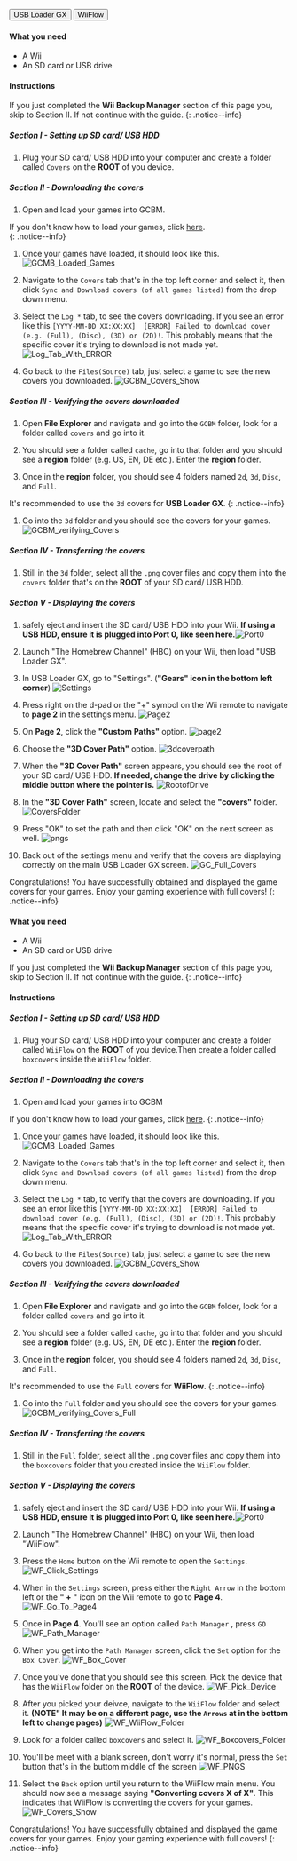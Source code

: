 <button class="tablinks btn btn--large btn--primary" id="defaultOpen" onclick="openTab(event, 'GCBM_usbloaderGX')">USB Loader GX</button>
<button class="tablinks btn btn--large btn--info" onclick="openTab(event, 'GCBM_wiiflow')">WiiFlow</button>

<!--  -->
<div id="GCBM_usbloaderGX" class="blanktabcontent" markdown="1">

#### What you need

- A Wii
- An SD card or USB drive

#### Instructions

If you just completed the **Wii Backup Manager** section of this page you, skip to Section II. If not continue with the guide. {: .notice--info}

##### Section I - Setting up SD card/ USB HDD

1. Plug your SD card/ USB HDD into your computer and create a folder called `Covers` on the **ROOT** of you device.

##### Section II - Downloading the covers

1. Open and load your games into GCBM.

If you don't know how to load your games, click [here](gcbackupmanager).<br>{: .notice--info}

1. Once your games have loaded, it should look like this. ![GCMB_Loaded_Games](/images/GCBM/GCMB_Loaded_Games.png)

1. Navigate to the `Covers` tab that's in the top left corner and select it, then click `Sync and Download covers (of all games listed)` from the drop down menu.

1. Select the `Log *` tab, to see the covers downloading. If you see an error like this `[YYYY-MM-DD XX:XX:XX]  [ERROR] Failed to download cover (e.g. (Full), (Disc), (3D) or (2D)!`. This probably means that the specific cover it's trying to download is not made yet.![Log_Tab_With_ERROR](/images/GCBM/Log_Tab_With_ERROR.png)

1. Go back to the `Files(Source)` tab, just select a game to see the new covers you downloaded. ![GCBM_Covers_Show](/images/GCBM/GCBM_Covers_Show.png)

##### Section III - Verifying the covers downloaded

1. Open **File Explorer** and navigate and go into the `GCBM` folder, look for a folder called `covers` and go into it.

1. You should see a folder called `cache`, go into that folder and you should see a **region** folder (e.g. US, EN, DE etc.). Enter the **region** folder.

1. Once in the **region** folder, you should see 4 folders named `2d`, `3d`, `Disc`, and `Full`.

It's recommended to use the `3d` covers for **USB Loader GX**. {: .notice--info}

1. Go into the `3d` folder and you should see the covers for your games. ![GCBM_verifying_Covers](/images/GCBM/GCBM_verifying_Covers.png)

##### Section IV - Transferring the covers

1. Still in the `3d` folder, select all the `.png` cover files and copy them into the `covers` folder that's on the **ROOT** of your SD card/ USB HDD.

##### Section V - Displaying the covers

1. safely eject and insert the SD card/ USB HDD into your Wii. **If using a USB HDD, ensure it is plugged into Port 0, like seen here.**![Port0](/images/USBLoadergx/Port0.png)

1. Launch "The Homebrew Channel" (HBC) on your Wii, then load "USB Loader GX".

1. In USB Loader GX, go to "Settings". (**"Gears" icon in the bottom left corner**)
   ![Settings](/images/USBLoadergx/Settings.png)

1. Press right on the d-pad or the "+" symbol on the Wii remote to navigate to **page 2** in the settings menu. ![Page2](/images/USBLoadergx/Page_2.png)

1. On **Page 2**, click the **"Custom Paths"** option. ![page2](/images/USBLoadergx/Custom_Paths.png)

1. Choose the **"3D Cover Path"** option. ![3dcoverpath](/images/USBLoadergx/3D_Cover_Path.png)

1. When the **"3D Cover Path"** screen appears, you should see the root of your SD card/ USB HDD. **If needed, change the drive by clicking the middle button where the pointer is.** ![RootofDrive](/images/USBLoadergx/Switch_Drives.png)

1. In the **"3D Cover Path"** screen, locate and select the **"covers"** folder. ![CoversFolder](/images/USBLoadergx/Root_Covers.png)

1. Press "OK" to set the path and then click "OK" on the next screen as well. ![pngs](/images/USBLoadergx/USBLGX_PNGS.png)

1. Back out of the settings menu and verify that the covers are displaying correctly on the main USB Loader GX screen. ![GC_Full_Covers](/images/GCBM/GC_Full_Covers.png)

Congratulations! You have successfully obtained and displayed the game covers for your games. Enjoy your gaming experience with full covers!
{: .notice--info}

</div>

<!--  -->
<div id="GCBM_wiiflow" class="blanktabcontent" markdown="1">

#### What you need

- A Wii
- An SD card or USB drive

If you just completed the **Wii Backup Manager** section of this page you, skip to Section II. If not continue with the guide. {: .notice--info}

#### Instructions

##### Section I - Setting up SD card/ USB HDD

1. Plug your SD card/ USB HDD into your computer and create a folder called `WiiFlow` on the **ROOT** of you device.Then create a folder called `boxcovers` inside the `WiiFlow` folder.

##### Section II - Downloading the covers

1. Open and load your games into GCBM

If you don't know how to load your games, click [here](gcbackupmanager).
{: .notice--info}

1. Once your games have loaded, it should look like this. ![GCMB_Loaded_Games](/images/GCBM/GCMB_Loaded_Games.png)

1. Navigate to the `Covers` tab that's in the top left corner and select it, then click `Sync and Download covers (of all games listed)` from the drop down menu.

1. Select the `Log *` tab, to verify that the covers are downloading. If you see an error like this `[YYYY-MM-DD XX:XX:XX]  [ERROR] Failed to download cover (e.g. (Full), (Disc), (3D) or (2D)!`. This probably means that the specific cover it's trying to download is not made yet.![Log_Tab_With_ERROR](/images/GCBM/Log_Tab_With_ERROR.png)

1. Go back to the `Files(Source)` tab, just select a game to see the new covers you downloaded. ![GCBM_Covers_Show](/images/GCBM/GCBM_Covers_Show.png)

##### Section III - Verifying the covers downloaded

1. Open **File Explorer** and navigate and go into the `GCBM` folder, look for a folder called `covers` and go into it.

1. You should see a folder called `cache`, go into that folder and you should see a **region** folder (e.g. US, EN, DE etc.). Enter the **region** folder.

1. Once in the **region** folder, you should see 4 folders named `2d`, `3d`, `Disc`, and `Full`.

It's recommended to use the `Full` covers for **WiiFlow**. {: .notice--info}

1. Go into the `Full` folder and you should see the covers for your games. ![GCBM_verifying_Covers_Full](/images/GCBM/GCBM_Verifying_Covers_Full.png)

##### Section IV - Transferring the covers

1. Still in the `Full` folder, select all the `.png` cover files and copy them into the `boxcovers` folder that you created inside the `WiiFlow` folder.

##### Section V - Displaying the covers

1. safely eject and insert the SD card/ USB HDD into your Wii. **If using a USB HDD, ensure it is plugged into Port 0, like seen here.**![Port0](/images/USBLoadergx/Port0.png)

1. Launch "The Homebrew Channel" (HBC) on your Wii, then load "WiiFlow".

1. Press the `Home` button on the Wii remote to open the `Settings`. ![WF_Click_Settings](/images/WiiFlow/WF_Click_Settings.png)

1. When in the `Settings` screen, press either the `Right Arrow` in the bottom left or the **" + "** icon on the Wii remote to go to **Page 4**. ![WF_Go_To_Page4](/images/WiiFlow/WF_Go_To_Page4.png)

1. Once in **Page 4**. You'll see an option called `Path Manager` , press `GO` ![WF_Path_Manager](/images/WiiFlow/WF_Path_Manager.png)

1. When you get into the `Path Manager` screen, click the `Set` option for the `Box Cover`. ![WF_Box_Cover](/images/WiiFlow/WF_Box_Cover.png)

1. Once you've done that you should see this screen. Pick the device that has the `WiiFlow` folder on the **ROOT** of the device. ![WF_Pick_Device](/images/WiiFlow/WF_Pick_Device.png)

1. After you picked your deivce, navigate to the `WiiFlow` folder and select it. **(NOTE" It may be on a different page, use the `Arrows` at in the bottom left to change pages)** ![WF_WiiFlow_Folder](/images/WiiFlow/WF_WiiFlow_Folder.png)

1. Look for a folder called `boxcovers` and select it. ![WF_Boxcovers_Folder](/images/WiiFlow/WF_Boxcovers_Folder.png)

1. You'll be meet with a blank screen, don't worry it's normal, press the `Set` button that's in the buttom middle of the screen ![WF_PNGS](/images/WiiFlow/WF_PNGS.png)

1. Select the `Back` option until you return to the WiiFlow main menu. You should now see a message saying **"Converting covers X of X"**. This indicates that WiiFlow is converting the covers for your games. ![WF_Covers_Show](/images/GCBM/WF_GC_Full_Covers.png)

Congratulations! You have successfully obtained and displayed the game covers for your games. Enjoy your gaming experience with full covers!
{: .notice--info}

</div>

<script>
    let tabcontent = document.getElementsByClassName("blanktabcontent");
    let tablinks = document.getElementsByClassName("tablinks");

    function openTab(evt, tabName) {
        let element;

        for (element of tabcontent) {
            element.style.display = "none";
        }

        for (element of tablinks) {
            element.className = element.className.replace("btn--primary", "btn--info");
            if (!element.className.includes('btn--info'))
                element.className += " btn--info";
        }

        document.getElementById(tabName).style.display = "block";
        evt.currentTarget.className = evt.currentTarget.className.replace("btn--info", "btn--primary");
    }

    // Get the element with id="defaultOpen" and click on it
    document.getElementById("defaultOpen").click();
</script>
